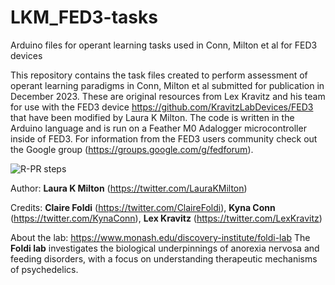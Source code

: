 # LKM_FED3-tasks
Arduino files for operant learning tasks used in Conn, Milton et al for FED3 devices

This repository contains the task files created to perform assessment of operant learning paradigms in Conn, Milton et al submitted for publication in December 2023.
These are original resources from Lex Kravitz and his team for use with the FED3 device https://github.com/KravitzLabDevices/FED3 that have been modified by Laura K Milton.
The code is written in the Arduino language and is run on a Feather M0 Adalogger microcontroller inside of FED3. For information from the FED3 users community check out the Google group (https://groups.google.com/g/fedforum).


![R-PR steps](https://github.com/Foldi-Lab/LKM_FED3-tasks/assets/88862221/b05e91a7-5acc-4a9a-80d7-5c2d22137f08)


Author: **Laura K Milton** (https://twitter.com/LauraKMilton) 

Credits: **Claire Foldi** (https://twitter.com/ClaireFoldi), **Kyna Conn** (https://twitter.com/KynaConn), **Lex Kravitz** (https://twitter.com/LexKravitz)

About the lab: https://www.monash.edu/discovery-institute/foldi-lab
The **Foldi lab** investigates the biological underpinnings of anorexia nervosa and feeding disorders, with a focus on understanding therapeutic mechanisms of psychedelics.
